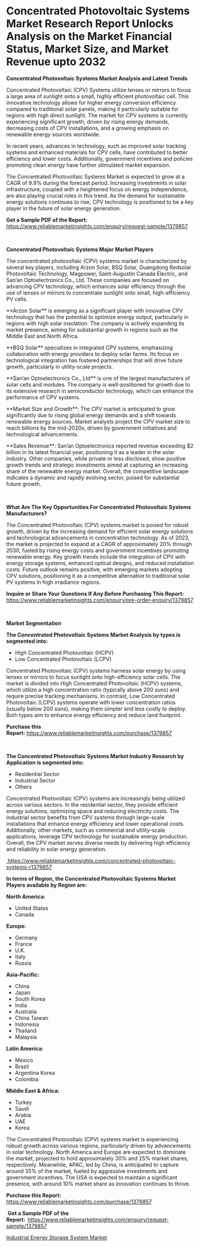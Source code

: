<p><h1>Concentrated Photovoltaic Systems Market Research Report Unlocks Analysis on the Market Financial Status, Market Size, and Market Revenue upto 2032</h1></p><p><strong>Concentrated Photovoltaic Systems Market Analysis and Latest Trends</strong></p>
<p><p>Concentrated Photovoltaic (CPV) Systems utilize lenses or mirrors to focus a large area of sunlight onto a small, highly efficient photovoltaic cell. This innovative technology allows for higher energy conversion efficiency compared to traditional solar panels, making it particularly suitable for regions with high direct sunlight. The market for CPV systems is currently experiencing significant growth, driven by rising energy demands, decreasing costs of CPV installations, and a growing emphasis on renewable energy sources worldwide.</p><p>In recent years, advances in technology, such as improved solar tracking systems and enhanced materials for CPV cells, have contributed to better efficiency and lower costs. Additionally, government incentives and policies promoting clean energy have further stimulated market expansion. </p><p>The Concentrated Photovoltaic Systems Market is expected to grow at a CAGR of 9.9% during the forecast period. Increasing investments in solar infrastructure, coupled with a heightened focus on energy independence, are also playing crucial roles in this trend. As the demand for sustainable energy solutions continues to rise, CPV technology is positioned to be a key player in the future of solar energy generation.</p></p>
<p><strong>Get a Sample PDF of the Report:&nbsp;</strong> <a href="https://www.reliablemarketinsights.com/enquiry/request-sample/1379857?utm_campaign=2458&utm_medium=2&utm_source=Github&utm_content=ia&utm_term=13022025&utm_id=concentrated-photovoltaic-systems">https://www.reliablemarketinsights.com/enquiry/request-sample/1379857</a></p>
<p>&nbsp;</p>
<p><strong>Concentrated Photovoltaic Systems Major Market Players</strong></p>
<p><p>The concentrated photovoltaic (CPV) systems market is characterized by several key players, including Arzon Solar, BSQ Solar, Guangdong Redsolar Photovoltaic Technology, Magpower, Saint-Augustin Canada Electric, and San’an Optoelectronics Co., Ltd. These companies are focused on advancing CPV technology, which enhances solar efficiency through the use of lenses or mirrors to concentrate sunlight onto small, high-efficiency PV cells.</p><p>**Arzon Solar** is emerging as a significant player with innovative CPV technology that has the potential to optimize energy output, particularly in regions with high solar insolation. The company is actively expanding its market presence, aiming for substantial growth in regions such as the Middle East and North Africa.</p><p>**BSQ Solar** specializes in integrated CPV systems, emphasizing collaboration with energy providers to deploy solar farms. Its focus on technological integration has fostered partnerships that will drive future growth, particularly in utility-scale projects.</p><p>**San’an Optoelectronics Co., Ltd** is one of the largest manufacturers of solar cells and modules. The company is well-positioned for growth due to its extensive research in semiconductor technology, which can enhance the performance of CPV systems. </p><p>**Market Size and Growth**: The CPV market is anticipated to grow significantly due to rising global energy demands and a shift towards renewable energy sources. Market analysts project the CPV market size to reach billions by the mid-2020s, driven by government initiatives and technological advancements.</p><p>**Sales Revenue**: San’an Optoelectronics reported revenue exceeding $2 billion in its latest financial year, positioning it as a leader in the solar industry. Other companies, while private or less disclosed, show positive growth trends and strategic investments aimed at capturing an increasing share of the renewable energy market. Overall, the competitive landscape indicates a dynamic and rapidly evolving sector, poised for substantial future growth.</p></p>
<p>&nbsp;</p>
<p><strong>What Are The Key Opportunities For Concentrated Photovoltaic Systems Manufacturers?</strong></p>
<p><p>The Concentrated Photovoltaic (CPV) systems market is poised for robust growth, driven by the increasing demand for efficient solar energy solutions and technological advancements in concentration technology. As of 2023, the market is projected to expand at a CAGR of approximately 20% through 2030, fueled by rising energy costs and government incentives promoting renewable energy. Key growth trends include the integration of CPV with energy storage systems, enhanced optical designs, and reduced installation costs. Future outlook remains positive, with emerging markets adopting CPV solutions, positioning it as a competitive alternative to traditional solar PV systems in high irradiance regions.</p></p>
<p><strong>Inquire or Share Your Questions If Any Before Purchasing This Report:</strong> <a href="https://www.reliablemarketinsights.com/enquiry/pre-order-enquiry/1379857?utm_campaign=2458&utm_medium=2&utm_source=Github&utm_content=ia&utm_term=13022025&utm_id=concentrated-photovoltaic-systems">https://www.reliablemarketinsights.com/enquiry/pre-order-enquiry/1379857</a></p>
<p>&nbsp;</p>
<p><strong>Market Segmentation</strong></p>
<p><strong>The Concentrated Photovoltaic Systems Market Analysis by types is segmented into:</strong></p>
<p><ul><li>High Concentrated Photovoltaic (HCPV)</li><li>Low Concentrated Photovoltaic (LCPV)</li></ul></p>
<p><p>Concentrated Photovoltaic (CPV) systems harness solar energy by using lenses or mirrors to focus sunlight onto high-efficiency solar cells. The market is divided into High Concentrated Photovoltaic (HCPV) systems, which utilize a high concentration ratio (typically above 200 suns) and require precise tracking mechanisms. In contrast, Low Concentrated Photovoltaic (LCPV) systems operate with lower concentration ratios (usually below 200 suns), making them simpler and less costly to deploy. Both types aim to enhance energy efficiency and reduce land footprint.</p></p>
<p><strong>Purchase this Report:&nbsp;</strong><a href="https://www.reliablemarketinsights.com/purchase/1379857?utm_campaign=2458&utm_medium=2&utm_source=Github&utm_content=ia&utm_term=13022025&utm_id=concentrated-photovoltaic-systems">https://www.reliablemarketinsights.com/purchase/1379857</a></p>
<p>&nbsp;</p>
<p><strong>The Concentrated Photovoltaic Systems Market Industry Research by Application is segmented into:</strong></p>
<p><ul><li>Residential Sector</li><li>Industrial Sector</li><li>Others</li></ul></p>
<p><p>Concentrated Photovoltaic (CPV) systems are increasingly being utilized across various sectors. In the residential sector, they provide efficient energy solutions, optimizing space and reducing electricity costs. The industrial sector benefits from CPV systems through large-scale installations that enhance energy efficiency and lower operational costs. Additionally, other markets, such as commercial and utility-scale applications, leverage CPV technology for sustainable energy production. Overall, the CPV market serves diverse needs by delivering high efficiency and reliability in solar energy generation.</p></p>
<p><a href="https://www.reliablemarketinsights.com/concentrated-photovoltaic-systems-r1379857?utm_campaign=2458&utm_medium=2&utm_source=Github&utm_content=ia&utm_term=13022025&utm_id=concentrated-photovoltaic-systems">&nbsp;https://www.reliablemarketinsights.com/concentrated-photovoltaic-systems-r1379857</a></p>
<p><strong>In terms of Region, the Concentrated Photovoltaic Systems Market Players available by Region are:</strong></p>
<p>
    <p> <strong> North America: </strong>
        <ul>
            <li>United States</li>
            <li>Canada</li>
        </ul>
        </p> 
    <p> <strong> Europe: </strong>
        <ul>
            <li>Germany</li>
            <li>France</li>
            <li>U.K.</li>
            <li>Italy</li>
            <li>Russia</li>
        </ul>
        </p> 
    <p> <strong> Asia-Pacific: </strong>
        <ul>
            <li>China</li>
            <li>Japan</li>
            <li>South Korea</li>
            <li>India</li>
            <li>Australia</li>
            <li>China Taiwan</li>
            <li>Indonesia</li>
            <li>Thailand</li>
            <li>Malaysia</li>
        </ul>
        </p> 
    <p> <strong> Latin America: </strong>
        <ul>
            <li>Mexico</li>
            <li>Brazil</li>
            <li>Argentina Korea</li>
            <li>Colombia</li>
        </ul>
        </p> 
    <p> <strong> Middle East & Africa: </strong>
        <ul>
            <li>Turkey</li>
            <li>Saudi</li>
            <li>Arabia</li>
            <li>UAE</li>
            <li>Korea</li>
        </ul>
    </p>
    </p>
<p><p>The Concentrated Photovoltaic (CPV) systems market is experiencing robust growth across various regions, particularly driven by advancements in solar technology. North America and Europe are expected to dominate the market, projected to hold approximately 30% and 25% market shares, respectively. Meanwhile, APAC, led by China, is anticipated to capture around 35% of the market, fueled by aggressive investments and government incentives. The USA is expected to maintain a significant presence, with around 10% market share as innovation continues to thrive.</p></p>
<p><strong>Purchase this Report: </strong><a href="https://www.reliablemarketinsights.com/purchase/1379857?utm_campaign=2458&utm_medium=2&utm_source=Github&utm_content=ia&utm_term=13022025&utm_id=concentrated-photovoltaic-systems">https://www.reliablemarketinsights.com/purchase/1379857</a></p>
<p>&nbsp;<strong>Get a Sample PDF of the Report:&nbsp;&nbsp;</strong><a href="https://www.reliablemarketinsights.com/enquiry/request-sample/1379857?utm_campaign=2458&utm_medium=2&utm_source=Github&utm_content=ia&utm_term=13022025&utm_id=concentrated-photovoltaic-systems">https://www.reliablemarketinsights.com/enquiry/request-sample/1379857</a></p>
<p><strong></strong></p>
<p><p><a href="https://github.com/ovtkosle/Market-Research-Report-List-1/blob/main/industrial-energy-storage-system-market.md?utm_campaign=2458&utm_medium=2&utm_source=Github&utm_content=ia&utm_term=13022025&utm_id=concentrated-photovoltaic-systems">Industrial Energy Storage System Market</a></p></p>